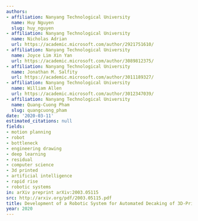 ```yaml
---
authors:
- affiliation: Nanyang Technological University
  name: Huy Nguyen
  slug: huy_nguyen
- affiliation: Nanyang Technological University
  name: Nicholas Adrian
  url: https://academic.microsoft.com/author/2921751610/
- affiliation: Nanyang Technological University
  name: Joyce Lim Xin Yan
  url: https://academic.microsoft.com/author/3089812375/
- affiliation: Nanyang Technological University
  name: Jonathan M. Salfity
  url: https://academic.microsoft.com/author/3011189327/
- affiliation: Nanyang Technological University
  name: William Allen
  url: https://academic.microsoft.com/author/3012347039/
- affiliation: Nanyang Technological University
  name: Quang-Cuong Pham
  slug: quangcuong_pham
date: '2020-03-11'
estimated_citations: null
fields:
- motion planning
- robot
- bottleneck
- engineering drawing
- deep learning
- residual
- computer science
- 3d printed
- artificial intelligence
- rapid rise
- robotic systems
in: arXiv preprint arXiv:2003.05115
src: http://arxiv.org/pdf/2003.05115.pdf
title: Development of a Robotic System for Automated Decaking of 3D-Printed Parts.
year: 2020
---
```

